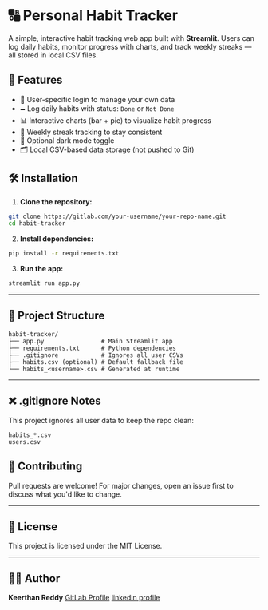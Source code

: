 # 🔠 Personal Habit Tracker

A simple, interactive habit tracking web app built with **Streamlit**. Users can log daily habits, monitor progress with charts, and track weekly streaks — all stored in local CSV files.


## 🚀 Features

* 🔐 User-specific login to manage your own data
* 🗕️ Log daily habits with status: `Done` or `Not Done`
* 📊 Interactive charts (bar + pie) to visualize habit progress
* 🔁 Weekly streak tracking to stay consistent
* 🌃 Optional dark mode toggle
* 🗂️ Local CSV-based data storage (not pushed to Git)


## 🛠️ Installation

1. **Clone the repository:**

```bash
git clone https://gitlab.com/your-username/your-repo-name.git
cd habit-tracker
```

2. **Install dependencies:**

```bash
pip install -r requirements.txt
```

3. **Run the app:**

```bash
streamlit run app.py
```

---

## 📁 Project Structure

```
habit-tracker/
├── app.py                # Main Streamlit app
├── requirements.txt      # Python dependencies
├── .gitignore            # Ignores all user CSVs
├── habits.csv (optional) # Default fallback file
└── habits_<username>.csv # Generated at runtime
```

---

## ❌ .gitignore Notes

This project ignores all user data to keep the repo clean:

```
habits_*.csv
users.csv
```

## 🤝 Contributing

Pull requests are welcome! For major changes, open an issue first to discuss what you'd like to change.

---

## 📝 License

This project is licensed under the MIT License.

---

## 👨‍💻 Author

**Keerthan Reddy**
[GitLab Profile](https://gitlab.com/keerthanreddy1706)
[linkedin profile](https://www.linkedin.com/in/keerthan-reddy-71a5b5370/)
